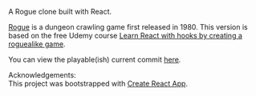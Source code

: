 A Rogue clone built with React.</br>

[Rogue](https://en.wikipedia.org/wiki/Rogue_(video_game)) is a dungeon crawling game first released in 1980. This version is based on the free Udemy course [Learn React with hooks by creating a roguealike game](https://www.udemy.com/course/react-learn-react-with-hooks-by-creating-a-roguelike-game/).

You can view the playable(ish) current commit [here](https://amazing-noyce-3f70d3.netlify.com/).

Acknowledgements:<br />
This project was bootstrapped with [Create React App](https://github.com/facebook/create-react-app).
